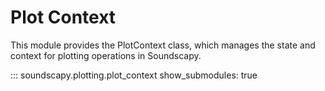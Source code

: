 # Plot Context

This module provides the PlotContext class, which manages the state and context for plotting operations in Soundscapy.

::: soundscapy.plotting.plot_context
show_submodules: true
